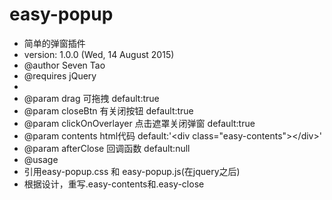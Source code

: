 # easy-popup
 * 简单的弹窗插件
 * version: 1.0.0 (Wed, 14 August 2015)
 * @author Seven Tao
 * @requires jQuery
 *
 * @param drag 可拖拽 default:true
 * @param closeBtn 有关闭按钮 default:true
 * @param clickOnOverlayer 点击遮罩关闭弹窗 default:true
 * @param contents html代码 default:'&#x3c;div class="easy-contents"&#x3e;&#x3c;/div&#x3e;'
 * @param afterClose 回调函数 default:null
 * @usage
 * 引用easy-popup.css 和 easy-popup.js(在jquery之后)
 * 根据设计，重写.easy-contents和.easy-close